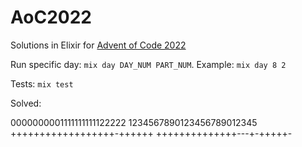 # AoC2022

Solutions in Elixir for [Advent of Code 2022](https://adventofcode.com/2022)

Run specific day: `mix day DAY_NUM PART_NUM`. Example: `mix day 8 2`

Tests: `mix test`

Solved:

0000000001111111111122222
1234567890123456789012345
++++++++++++++++++-++++++
++++++++++++++---+-+++++-